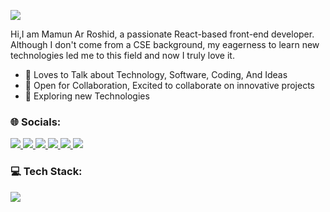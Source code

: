 ![](https://media.licdn.com/dms/image/v2/D5616AQGzA2_qm_DjBA/profile-displaybackgroundimage-shrink_350_1400/B56Zbanpc1G4Ac-/0/1747424549802?e=1761177600&v=beta&t=AMXTDySeNXM1ajlmfdHuhw_luMZ6OqHc68PE4gaqvEA)

Hi,I am Mamun Ar Roshid, a passionate React-based front-end developer. Although I don't come from a CSE background, my eagerness to learn new technologies led me to this field and now I truly love it.

- 💬 Loves to Talk about Technology, Software, Coding, And Ideas 
- 🤝 Open for Collaboration, Excited to collaborate on innovative projects
- 🌱 Exploring new Technologies 


### 🌐 Socials:
<a href="mailto:mamun.roshid.dev@gmail.com">
    <img src="https://go-skill-icons.vercel.app/api/icons?i=gmail" />
</a>
<a href="https://mamunarr6.netlify.app/">
   <img src="https://go-skill-icons.vercel.app/api/icons?i=chrome" />
</a>
<a href="https://www.linkedin.com/in/mamun-ar-roshid">
    <img src="https://go-skill-icons.vercel.app/api/icons?i=linkedin" />
</a>
    
<a href="https://www.facebook.com/rmb.mamun.1/">
    <img src="https://go-skill-icons.vercel.app/api/icons?i=facebook" />
</a>
 

<a href="https://www.x.com/mamun_ar_roshid">
    <img src="https://go-skill-icons.vercel.app/api/icons?i=twitter" />
</a>

<a href="https://instagram.com/mamun.ar.roshid">
    <img src="https://go-skill-icons.vercel.app/api/icons?i=instragram" />
</a>


### 💻 Tech Stack:
<img src="https://go-skill-icons.vercel.app/api/icons?i=html,css,bootstrap,tailwindcss,react,nodejs,expressjs,mongodb," /> <br/>


<!--
### 📊 GitHub Stats:

<p align="center">
 <img  src="https://github-readme-stats.vercel.app/api/top-langs/?username=mamunarr6&langs_count=10&title_color=22c55e&text_color=ffffff&icon_color=0891b2&bg_color=1c1917&hide_border=true&locale=en&custom_title=Top%20%Languages&layout=compact" />
</p>


<span> 
    <img  src="https://github-readme-stats.vercel.app/api?username=mamunarr6&show_icons=true" />
</span>
<span>  
<img src="https://nirzak-streak-stats.vercel.app/?user=mamunarr6&theme=default&hide_border=false" />  
</span>

-->










